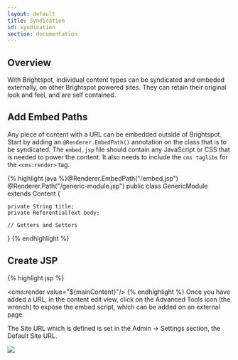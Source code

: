 ```yaml
---
layout: default
title: Syndication
id: syndication
section: documentation
---
```

<div markdown="1" class="span12">

## Overview

With Brightspot, individual content types can be syndicated and embeded externally, on other Brightspot powered sites. They can retain their original look and feel, and are self contained.

## Add Embed Paths

Any piece of content with a URL can be embedded outside of Brightspot. Start by adding an `@Renderer.EmbedPath()` annotation on the class that is to be syndicated. The `embed.jsp` file should contain any JavaScript or CSS that is needed to power the content. It also needs to include the `cms taglibs` for the `<cms:render>` tag.


{% highlight java %}@Renderer.EmbedPath("/embed.jsp")
@Renderer.Path("/generic-module.jsp")
public class GenericModule extends Content {

	private String title;
	private ReferentialText body;

	// Getters and Setters
}
{% endhighlight %}

## Create JSP

{% highlight jsp %}<link href="file.css" rel="stylesheet" type="text/css"/>
<script src="file.js" type="text/javascript"></script>

<cms:render value="${mainContent}"/>
{% endhighlight %}
Once you have added a URL, in the content edit view, click on the Advanced Tools icon (the wrench) to expose the embed script, which can be added on an external page.

The Site URL which is defined is set in the Admin -> Settings section, the Default Site URL.

![](http://docs.brightspot.s3.amazonaws.com/embed-shot.png)

</div>



